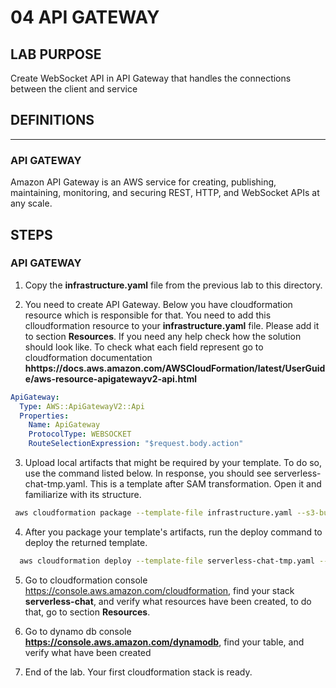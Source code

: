 # 04 API GATEWAY

## LAB PURPOSE

Create WebSocket API in API Gateway that handles the connections between the client and service

## DEFINITIONS
----

### API GATEWAY

Amazon API Gateway is an AWS service for creating, publishing, maintaining, monitoring, and securing REST, HTTP, and WebSocket APIs at any scale.

## STEPS

### API GATEWAY

1. Copy the **infrastructure.yaml** file from the previous lab to this directory.

2. You need to create API Gateway. Below you have cloudformation resource which is responsible for that. You need to add this clloudformation resource to your **infrastructure.yaml** file. Please add it to section **Resources**. If you need any help check how the solution should look like. To check what each field represent go to cloudformation documentation **hhttps://docs.aws.amazon.com/AWSCloudFormation/latest/UserGuide/aws-resource-apigatewayv2-api.html**

  ```yaml
  ApiGateway:
    Type: AWS::ApiGatewayV2::Api
    Properties:
      Name: ApiGateway
      ProtocolType: WEBSOCKET
      RouteSelectionExpression: "$request.body.action"
  ```


3. Upload local artifacts that might be required by your template. To do so, use the command listed below. In response, you should see serverless-chat-tmp.yaml. This is a template after SAM transformation. Open it and familiarize with its structure.

```bash
 aws cloudformation package --template-file infrastructure.yaml --s3-bucket $ARTIFACT_BUCKET --output-template-file serverless-chat-tmp.yaml
```

4. After you package your template's artifacts, run the deploy command to deploy the returned template.

```bash
  aws cloudformation deploy --template-file serverless-chat-tmp.yaml --stack-name $PROJECT_NAME --capabilities CAPABILITY_NAMED_IAM --parameter-overrides ProjectName=$PROJECT_NAME Environment=$ENVIRONMENT
```

5. Go to cloudformation console  https://console.aws.amazon.com/cloudformation, find your stack **serverless-chat**, and verify what resources have been created, to do that, go to section **Resources**. 

6. Go to dynamo db console **https://console.aws.amazon.com/dynamodb**, find your table, and verify what have been created

7. End of the lab. Your first cloudformation stack is ready.
